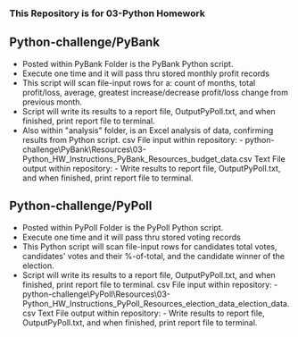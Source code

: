 ### This Repository is for 03-Python Homework

## Python-challenge/PyBank
- Posted within PyBank Folder is the PyBank Python script.
- Execute one time and it will pass thru stored monthly profit records
- This script will scan file-input rows for a: count of months, total profit/loss, average, greatest increase/decrease profit/loss change from previous month.
- Script will write its results to a report file, OutputPyPoll.txt, and when finished, print report file to terminal.
- Also within "analysis" folder, is an Excel analysis of data, confirming results from Python script.
csv File input within repository: 
		-	python-challenge\PyBank\Resources\03-Python_HW_Instructions_PyBank_Resources_budget_data.csv
Text File output within repository: 
		- Write results to report file, OutputPyPoll.txt, and when finished, print report file to terminal.

## Python-challenge/PyPoll
- Posted within PyPoll Folder is the PyPoll Python script.
- Execute one time and it will pass thru stored voting records
- This Python script will scan file-input rows for candidates total votes, candidates' votes and their %-of-total, and the candidate winner of the election.
- Script will write its results to a report file, OutputPyPoll.txt, and when finished, print report file to terminal.
csv File input within repository: 
		- python-challenge\PyPoll\Resources\03-Python_HW_Instructions_PyPoll_Resources_election_data_election_data.csv
Text File output within repository: 
		- Write results to report file, OutputPyPoll.txt, and when finished, print report file to terminal.
